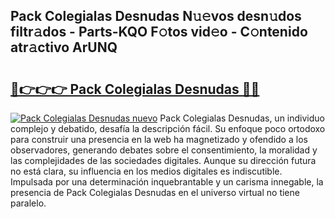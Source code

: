 ## Pack Colegialas Desnudas N𝚞𝚎vos desn𝚞dos filtr𝚊dos - Parts-KQO F𝚘tos vid𝚎o - C𝚘ntenido atr𝚊ctivo ArUNQ

# <h2><a href="http://mbcssyg.tromn.icu/?c=Pack+Colegialas+Desnudas">🔗👉👉👉 Pack Colegialas Desnudas 🔗🔗</a></h2>

[![Pack Colegialas Desnudas nuevo](https://i.imgur.com/pEAQMta.gif)](http://mbcssyg.tromn.icu/?c=Pack+Colegialas+Desnudas)
Pack Colegialas Desnudas, un individuo complejo y debatido, desafía la descripción fácil. Su enfoque poco ortodoxo para construir una presencia en la web ha magnetizado y ofendido a los observadores, generando debates sobre el consentimiento, la moralidad y las complejidades de las sociedades digitales. Aunque su dirección futura no está clara, su influencia en los medios digitales es indiscutible. Impulsada por una determinación inquebrantable y un carisma innegable, la presencia de Pack Colegialas Desnudas en el universo virtual no tiene paralelo.
